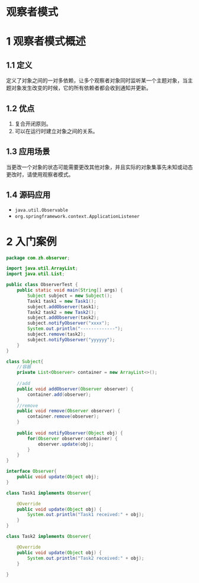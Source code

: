 # 观察者模式

# 1 观察者模式概述

## 1.1 定义

定义了对象之间的一对多依赖，让多个观察者对象同时监听某一个主题对象，当主题对象发生改变的时候，它的所有依赖者都会收到通知并更新。

## 1.2 优点

1. 复合开闭原则。
1. 可以在运行时建立对象之间的关系。

## 1.3 应用场景

当更改一个对象的状态可能需要更改其他对象，并且实际的对象集事先未知或动态更改时，请使用观察者模式。

## 1.4 源码应用

- `java.util.Observable`
- `org.springframework.context.ApplicationListener`

# 2 入门案例

```java
package com.zh.observer;

import java.util.ArrayList;
import java.util.List;

public class ObserverTest {
	public static void main(String[] args) {
		Subject subject = new Subject();
		Task1 task1 = new Task1();
		subject.addObserver(task1);
		Task2 task2 = new Task2();
		subject.addObserver(task2);
		subject.notifyObserver("xxxx");
		System.out.println("-------------");
		subject.remove(task2);
		subject.notifyObserver("yyyyyy");
	}
}

class Subject{
	//容器
	private List<Observer> container = new ArrayList<>();
	
	//add
	public void addObserver(Observer observer) {
		container.add(observer);
	}
	//remove
	public void remove(Observer observer) {
		container.remove(observer);
	}
	
	public void notifyObserver(Object obj) {
		for(Observer observer:container) {
			observer.update(obj);
		}
	}
}

interface Observer{
	public void update(Object obj);
}

class Task1 implements Observer{

	@Override
	public void update(Object obj) {
		System.out.println("Task1 received:" + obj);
	}
}

class Task2 implements Observer{

	@Override
	public void update(Object obj) {
		System.out.println("Task2 received:" + obj);
	}
	
}
```
